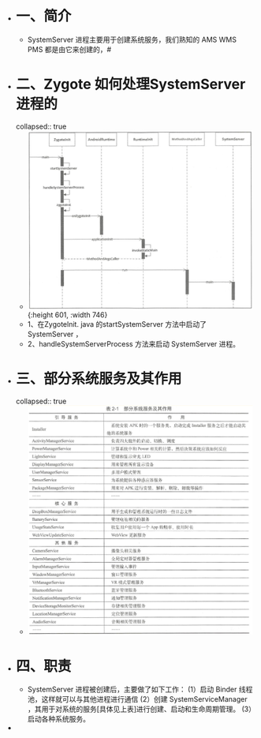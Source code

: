 - # 一、简介
	- SystemServer 进程主要用于创建系统服务，我们熟知的 AMS WMS PMS 都是由它来创建的，#
- # 二、Zygote 如何处理SystemServer 进程的
  collapsed:: true
	- ![image.png](../assets/image_1660120698552_0.png){:height 601, :width 746}
	- 1、在Zygotelnit. java 的startSystemServer 方法中启动了 SystemServer ，
	- 2、handleSystemServerProcess 方法来启动 SystemServer 进程。
- # 三、部分系统服务及其作用
  collapsed:: true
	- ![image.png](../assets/image_1660121188436_0.png)
- # 四、职责
	- SystemServer 进程被创建后，主要做了如下工作：
	  (1）启动 Binder 线程池，这样就可以与其他进程进行通信
	  (2）创建 SystemServiceManager ，其用于对系统的服务[具体见上表]进行创建、启动和生命周期管理。
	  (3）启动各种系统服务。
-